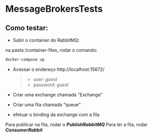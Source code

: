 # MessageBrokersTests

## Como testar:

- Subir o container do RabbitMQ:

na pasta /container-files, rodar o comando:

```bash
docker-compose up
```

- Acessar o endereço http://localhost:15672/

  >- user: *guest*
  >- password: *guest*

- Criar uma exchange chamada "Exchange"
- Criar uma fila chamada "queue"
- efetuar o binding da exchange com a fila

Para publicar na fila, rodar o ***PublishRabbitMQ***
Para ler a fila, rodar ***ConsumerRabbit***

